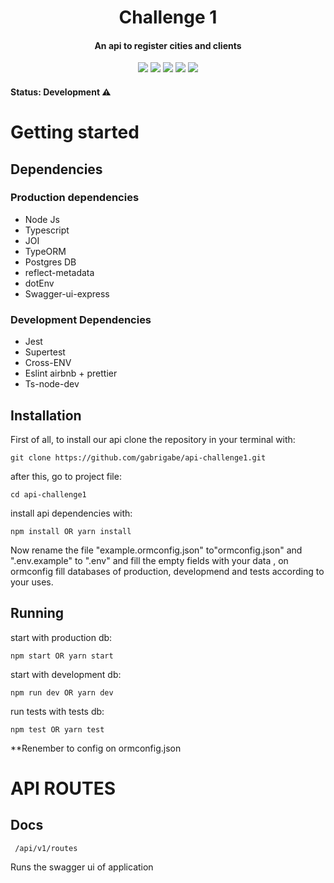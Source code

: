 
<h1 align="center">Challenge 1</h1>
<h4><p align="center">An api to register cities and clients</p></h4>
<p align = "center"><img src ="https://img.shields.io/badge/typescript-%23007ACC.svg?style=for-the-badge&logo=typescript&logoColor=white"></img>
<img src="https://img.shields.io/badge/node.js-6DA55F?style=for-the-badge&logo=node.js&logoColor=white"></img>  <img src="https://img.shields.io/badge/express.js-%23404d59.svg?style=for-the-badge&logo=express&logoColor=%2361DAFB"></img> <img src = "https://img.shields.io/badge/postgres-%23316192.svg?style=for-the-badge&logo=postgresql&logoColor=white"> </img> <img src ="https://img.shields.io/github/license/Ileriayo/markdown-badges?style=for-the-badge"></img></p>



#### Status: Development :warning:
# Getting started

## Dependencies

### Production dependencies
* Node Js
*  Typescript
*  JOI
* TypeORM
* Postgres DB
* reflect-metadata
* dotEnv
* Swagger-ui-express
### Development Dependencies
* Jest
*  Supertest
*  Cross-ENV
*  Eslint airbnb + prettier
*  Ts-node-dev

## Installation

First of all, to install our api clone the repository  in your terminal with:
```raw 
git clone https://github.com/gabrigabe/api-challenge1.git
```
after this, go to project file:
```raw 
cd api-challenge1
```
install api dependencies with:
```raw 
npm install OR yarn install
```
Now rename the file "example.ormconfig.json" to"ormconfig.json" and ".env.example" to ".env" and fill the empty fields with your data , on ormconfig fill databases of production, developmend and tests according to your uses.

## Running

start with production db:
```raw 
npm start OR yarn start
```
start with development db:
```raw 
npm run dev OR yarn dev
```
run tests with tests db:
```raw
npm test OR yarn test
```
**Renember to config on ormconfig.json

# API ROUTES

## Docs
````
 /api/v1/routes
````
Runs the swagger ui of application


